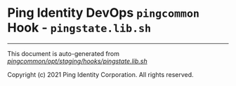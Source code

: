 
# Ping Identity DevOps `pingcommon` Hook - `pingstate.lib.sh`

---
This document is auto-generated from _[pingcommon/opt/staging/hooks/pingstate.lib.sh](https://github.com/pingidentity/pingidentity-docker-builds/blob/master/pingcommon/opt/staging/hooks/pingstate.lib.sh)_

Copyright (c) 2021 Ping Identity Corporation. All rights reserved.

